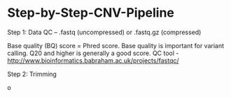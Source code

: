 # Step-by-Step-CNV-Pipeline

Step 1: Data QC – .fastq (uncompressed) or .fastq.gz (compressed)

Base quality (BQ) score = Phred score. Base quality is important for variant calling.
Q20 and higher is generally a good score.
QC tool - http://www.bioinformatics.babraham.ac.uk/projects/fastqc/

Step 2: Trimming 

o   
